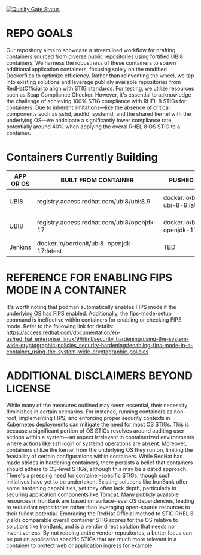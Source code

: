 [![Quality Gate Status](https://sonarcloud.io/api/project_badges/measure?project=bordenit_ubi8-container-hardening&metric=alert_status)](https://sonarcloud.io/summary/new_code?id=bordenit_ubi8-container-hardening)


# REPO GOALS
Our repository aims to showcase a streamlined workflow for crafting containers sourced from diverse public repositories using fortified UBI8 containers. We harness the robustness of these containers to spawn additional application containers, focusing solely on the modified Dockerfiles to optimize efficiency. Rather than reinventing the wheel, we tap into existing solutions and leverage publicly available repositories from RedHatOfficial to align with STIG standards. For testing, we utilize resources such as Scap Compliance Checker. However, it's essential to acknowledge the challenge of achieving 100% STIG compliance with RHEL 8 STIGs for containers. Due to inherent limitations—like the absence of critical components such as sshd, auditd, systemd, and the shared kernel with the underlying OS—we anticipate a significantly lower compliance rate, potentially around 40% when applying the overal RHEL 8 OS STIG to a container.

# Containers Currently Building
|APP OR OS      | BUILT FROM CONTAINER    | PUSHED TO (Latest) | PUSHED TO (GITHUB_SHA} |
| ------------- | ----------------------- | ------------------ | ---------------------- |
| UBI8 | registry.access.redhat.com/ubi8/ubi:8.9  | docker.io/bordenit/ubi8-ubi-8-9:latest  | docker.io/bordenit/ubi8-ubi-8-9:${GITHUB_SHA}  |
| UBI8 | registry.access.redhat.com/ubi8/openjdk-17 | docker.io/bordenit/ubi8-openjdk-17:latest |  docker.io/bordenit/ubi8-openjdk-17:${GITHUB_SHA}   |
| Jenkins | docker.io/bordenit/ubi8-openjdk-17:latest | TBD  | TBD |

# REFERENCE FOR ENABLING FIPS MODE IN A CONTAINER
It's worth noting that podman automatically enables FIPS mode if the underlying OS has FIPS enabled. Additionally, the fips-mode-setup command is ineffective within containers for enabling or checking FIPS mode. Refer to the following link for details:
https://access.redhat.com/documentation/en-us/red_hat_enterprise_linux/9/html/security_hardening/using-the-system-wide-cryptographic-policies_security-hardening#enabling-fips-mode-in-a-container_using-the-system-wide-cryptographic-policies

# ADDITIONAL DISCLAIMERS BEYOND LICENSE
While many of the measures outlined may seem essential, their necessity diminishes in certain scenarios. For instance, running containers as non-root, implementing FIPS, and enforcing proper security contexts in Kubernetes deployments can mitigate the need for most OS STIGs. This is because a significant portion of OS STIGs revolves around auditing user actions within a system—an aspect irrelevant in containerized environments where actions like ssh login or systemd operations are absent. Moreover, containers utilize the kernel from the underlying OS they run on, limiting the feasibility of certain configurations within containers. While RedHat has made strides in hardening containers, there persists a belief that containers should adhere to OS-level STIGs, although this may be a dated approach. There's a pressing need for container-specific STIGs, though such initiatives have yet to be undertaken. Existing solutions like IronBank offer some hardening capabilities, yet they often lack depth, particularly in securing application components like Tomcat. Many publicly available resources in IronBank are based on surface-level OS dependencies, leading to redundant repositories rather than leveraging open-source resources to their fullest potential. Embracing the RedHat Official method to STIG RHEL 8 yields comparable overall container STIG scores for the OS relative to solutions like IronBank, and is a vendor direct solution that needs no inventiveness. By not redoing entire vendor repositories, a better focus can be put on application specific STIGs that are much more relevant in a container to protect web or application ingress for example.
